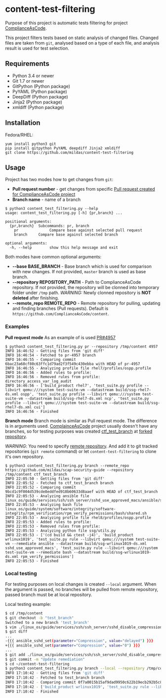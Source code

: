 # content-test-filtering
Purpose of this project is automatic tests filtering for project [ComplianceAsCode](https://github.com/ComplianceAsCode/content/).

This project filters tests based on static analysis of changed files. Changed files are taken from `git`, analysed based on a type of each file, and analysis result is used for test selection.

## Requirements
-  Python 3.4 or newer
-  Git 1.7 or newer
-  GitPython (Python package)
-  PyYAML (Python package)
-  DeepDiff (Python package)
-  Jinja2 (Python package)
-  xmldiff (Python package)

## Installation
Fedora/RHEL:
```
yum install python3 git
pip install gitpython PyYAML deepdiff Jinja2 xmldiff
git clone https://github.com/mildas/content-test-filtering
```

## Usage
Project has two modes how to get changes from `git`:
-  **Pull request number** - get changes from specific [Pull request created for ComplianceAsCode project](https://github.com/ComplianceAsCode/content/pulls)
-  **Branch name** - name of a branch
```
$ python3 content_test_filtering.py --help
usage: content_test_filtering.py [-h] {pr,branch} ...

positional arguments:
  {pr,branch}  Subcommands: pr, branch
    pr              Compare base against selected pull request
    branch     Compare base against selected branch

optional arguments:
  -h, --help        show this help message and exit
```

Both modes have common optional arguments:
-  **--base BASE_BRANCH** - Base branch which is used for comparison with new changes. If not provided, `master` branch is used as base branch.
-  **--repository REPOSITORY_PATH** - Path to ComplianceAsCode repository. If not provided, the repository will be clonned into temporary folder under `/tmp` path. *WARNING:* Newly clonned repository is **NOT deleted** after finishing.
-  **--remote_repo REMOTE_REPO** - Remote repository for pulling, updating and finding branches (Pull requests). Default is `https://github.com/ComplianceAsCode/content`.

### Examples
**Pull request mode**
As an example of is used [PR#4957](https://github.com/ComplianceAsCode/content/pull/4957)
```
$ python3 content_test_filtering.py pr --repository /tmp/content 4957
INFO 16:46:52 - Getting files from 'git diff'
INFO 16:46:54 - Fetched to pr-4957 branch
INFO 16:46:55 - Comparing commit 6bac23a68cf80c63ffc1d79ad2f3f549c430ebba with HEAD of pr-4957
INFO 16:46:55 - Analyzing profile file rhel7/profiles/ospp.profile
INFO 16:46:56 - Added rules to profile: 
INFO 16:46:56 - Removed rules from profile: directory_access_var_log_audit
INFO 16:46:56 - ['build_product rhel7', 'test_suite.py profile --libvirt qemu:///system test-suite-vm --datastream build/ssg-rhel7-ds.xml ospp', 'test_suite.py profile --libvirt qemu:///system test-suite-vm --datastream build/ssg-rhel7-ds.xml ncp', 'test_suite.py profile --libvirt qemu:///system test-suite-vm --datastream build/ssg-rhel7-ds.xml cui']
INFO 16:46:56 - Finished
```

**Branch mode**
Branch mode is similar as Pull request mode. The difference is in arguments used.
[ComplainceAsCode](https://github.com/ComplianceAsCode/content) project usually doesn't have any branches, so for testing purposes was created [ctf_test_branch](https://github.com/ComplianceAsCode/content/compare/master...mildas:ctf_test_branch) at [forked repository](https://github.com/mildas/scap-security-guide).

*WARNING*: You need to specify [remote repository](https://github.com/mildas/scap-security-guide). And add it to git tracked repositories (`git remote` command) or let `content-test-filtering` to clone it's own repository.
```
$ python3 content_test_filtering.py branch --remote_repo https://github.com/mildas/scap-security-guide --repository /tmp/content ctf_test_branch
INFO 22:05:50 - Getting files from 'git diff'
INFO 22:05:52 - Fetched to ctf_test_branch branch
INFO 22:05:52 - Comparing commit 9bcd1c9f004d539cde8eddfed918b60633d8aaef with HEAD of ctf_test_branch
INFO 22:05:53 - Analyzing ansible file linux_os/guide/services/ssh/ssh_server/sshd_use_approved_macs/ansible/shared.yml
INFO 22:05:53 - Analyzing bash file linux_os/guide/system/software/integrity/software-integrity/rpm_verification/rpm_verify_permissions/bash/shared.sh
INFO 22:05:53 - Analyzing profile file rhel8/profiles/ospp.profile
INFO 22:05:53 - Added rules to profile: 
INFO 22:05:53 - Removed rules from profile: 
INFO 22:05:53 - Analyzing python file ssg/utils.py
INFO 22:05:53 - ['(cd build && ctest -j4)', 'build_product wrlinux1019', 'test_suite.py rule --libvirt qemu:///system test-suite-vm --remediate ansible --datastream build/ssg-wrlinux1019-ds.xml sshd_use_approved_macs', 'test_suite.py rule --libvirt qemu:///system test-suite-vm --remediate bash --datastream build/ssg-wrlinux1019-ds.xml rpm_verify_permissions']
INFO 22:05:53 - Finished
```

### Local testing
For testing purposes on local changes is created `--local` argument.
When the argument is passed, no branches will be pulled from remote repository, passed branch must be at local repository.

Local testing example:
```bash
$ cd /tmp/content
$ git checkout -b "test_branch"
Switched to a new branch 'test_branch'
$ vim ./linux_os/guide/services/ssh/ssh_server/sshd_disable_compression/ansible/shared.yml # Change the file
$ git diff
...
-{{{ ansible_sshd_set(parameter="Compression", value="delayed") }}}
+{{{ ansible_sshd_set(parameter="Compression", value="0") }}}
...
$ git add ./linux_os/guide/services/ssh/ssh_server/sshd_disable_compression/ansible/shared.yml
$ git commit -m "Update remediation"
$ cd ~/content-test-filtering
$ python3 content_test_filtering.py branch --local --repository /tmp/content test_branch
INFO 17:10:42 - Getting files from 'git diff'
INFO 17:10:42 - Fetched to test_branch branch
INFO 17:10:42 - Comparing commit 0f7a0015b15af9dad9950c622b19ecb292b5c83f with HEAD of test_branch
INFO 17:10:42 - ['build_product wrlinux1019', 'test_suite.py rule --libvirt qemu:///system test-suite-vm --remediate ansible --datastream build/ssg-wrlinux1019-ds.xml sshd_disable_compression']
INFO 17:10:42 - Finished
```
